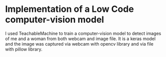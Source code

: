 # Implementation of a Low Code computer-vision model
I used TeachableMachine to train a computer-vision model to detect images of me and a woman from both webcam and image file. It is a keras model and the image was captured via webcam with opencv library and via file with pillow library.
